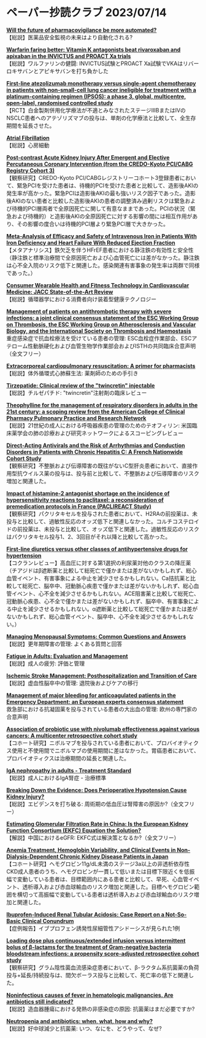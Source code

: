 # ペーパー抄読クラブ 2023/07/14

[**Will the future of pharmacovigilance be more automated?**](https://pubmed.ncbi.nlm.nih.gov/37435796/)  
【総説】医薬品安全監視の未来はより自動化される?

[**Warfarin faring better: Vitamin K antagonists beat rivaroxaban and apixaban in the INVICTUS and PROACT Xa trials**](https://pubmed.ncbi.nlm.nih.gov/37429508/)  
【総説】ワルファリンの健闘: INVICTUS試験とPROACT Xa試験でVKAはリバーロキサバンとアピキサバンを打ち負かした

[**First-line atezolizumab monotherapy versus single-agent chemotherapy in patients with non-small-cell lung cancer ineligible for treatment with a platinum-containing regimen (IPSOS): a phase 3, global, multicentre, open-label, randomised controlled study**](https://pubmed.ncbi.nlm.nih.gov/37423228/)  
【RCT】白金製剤併用化学療法が不適とみなされたステージIIIBまたはIVのNSCLC患者へのアテゾリズマブの投与は、単剤の化学療法と比較して、全生存期間を延長させた。

[**Atrial Fibrillation**](https://pubmed.ncbi.nlm.nih.gov/37429028/)  
【総説】心房細動

[**Post-contrast Acute Kidney Injury After Emergent and Elective Percutaneous Coronary Intervention (from the CREDO-Kyoto PCI/CABG Registry Cohort 3)**](https://pubmed.ncbi.nlm.nih.gov/37421731/)  
【観察研究】CREDO-Kyoto PCI/CABGレジストリーコホート3登録患者において、緊急PCIを受けた患者は、待機的PCIを受けた患者と比較して、造影後AKIの発生率が高かった。緊急PCIは造影後AKIの最も強いリスク因子であった。造影後AKIのない患者と比較した造影後AKIの患者の調整済み過剰リスクは緊急および待機的PCI層両者で全原因死亡に関して有意なままであった。PCIの状況（緊急および待機的）と造影後AKIの全原因死亡に対する影響の間には相互作用があり、その影響の度合いは待機的PCI層より緊急PCI層で大きかった。

[**Meta-Analysis of Efficacy and Safety of Intravenous Iron in Patients With Iron Deficiency and Heart Failure With Reduced Ejection Fraction**](https://pubmed.ncbi.nlm.nih.gov/37429060/)  
【メタアナリシス】鉄欠乏を伴うHFrEF患者における静注鉄の有効性と安全性（静注鉄と標準治療間で全原因死亡および心血管死亡には差がなかった。静注鉄は心不全入院のリスク低下と関連した。感染関連有害事象の発生率は両群で同様であった。）

[**Consumer Wearable Health and Fitness Technology in Cardiovascular Medicine: JACC State-of-the-Art Review**](https://pubmed.ncbi.nlm.nih.gov/37438010/)  
【総説】循環器学における消費者向け装着型健康テクノロジー

[**Management of patients on antithrombotic therapy with severe infections: a joint clinical consensus statement of the ESC Working Group on Thrombosis, the ESC Working Group on Atherosclerosis and Vascular Biology, and the International Society on Thrombosis and Haemostasis**](https://pubmed.ncbi.nlm.nih.gov/37439553/)  
重症感染症で抗血栓療法を受けている患者の管理: ESC血栓症作業部会、ESCアテローム性動脈硬化および血管生物学作業部会およびISTHの共同臨床合意声明（全文フリー）

[**Extracorporeal cardiopulmonary resuscitation: A primer for pharmacists**](https://pubmed.ncbi.nlm.nih.gov/37070401/)  
【総説】体外循環式心肺蘇生法: 薬剤師のための手引き

[**Tirzepatide: Clinical review of the "twincretin" injectable**](https://pubmed.ncbi.nlm.nih.gov/37070418/)  
【総説】チルゼパチド: "twincretin"注射剤の臨床レビュー

[**Theophylline for the management of respiratory disorders in adults in the 21st century: a scoping review from the American College of Clinical Pharmacy Pulmonary Practice and Research Network**](https://pubmed.ncbi.nlm.nih.gov/37423768/)  
【総説】21世紀の成人における呼吸器疾患の管理のためのテオフィリン: 米国臨床薬学会の肺の診療および研究ネットワークによるスコーピングレビュー

[**Direct-Acting Antivirals and the Risk of Arrhythmias and Conduction Disorders in Patients with Chronic Hepatitis C: A French Nationwide Cohort Study**](https://pubmed.ncbi.nlm.nih.gov/37436681/)  
【観察研究】不整脈および伝導障害の既往がないC型肝炎患者において、直接作用型抗ウイルス薬の投与は、投与前と比較して、不整脈および伝導障害のリスク増加と関連した。

[**Impact of histamine-2 antagonist shortage on the incidence of hypersensitivity reactions to paclitaxel: a reconsideration of premedication protocols in France (PACLIREACT Study)**](https://pubmed.ncbi.nlm.nih.gov/37438439/)  
【観察研究】パクリタキセルを投与された患者において、H2RAの前投薬は、未投与と比較して、過敏性反応のオッズ低下と関連しなかった。コルチコステロイドの前投薬は、未投与と比較して、オッズ低下と関連した。過敏性反応のリスクはパクリタキセル投与1、2、3回目がそれ以降と比較して高かった。

[**First-line diuretics versus other classes of antihypertensive drugs for hypertension**](https://pubmed.ncbi.nlm.nih.gov/37439548/)  
【コクランレビュー】高血圧に対する第1選択の利尿薬対他のクラスの降圧薬（チアジドはβ遮断薬と比較して総死亡で僅かまたは差がないかもしれず、総心血管イベント、有害事象による中止を減少させるかもしれない。Ca拮抗薬と比較して総死亡、脳卒中、冠動脈心疾患で僅かまたは差がないかもしれず、総心血管イベント、心不全を減少させるかもしれない。ACE阻害薬と比較して総死亡、冠動脈心疾患、心不全で僅かまたは差がないかもしれず、脳卒中、有害事象による中止を減少させるかもしれない。α遮断薬と比較して総死亡で僅かまたは差がないかもしれず、総心血管イベント、脳卒中、心不全を減少させるかもしれない。）

[**Managing Menopausal Symptoms: Common Questions and Answers**](https://pubmed.ncbi.nlm.nih.gov/37440735/)  
【総説】更年期障害の管理: よくある質問と回答

[**Fatigue in Adults: Evaluation and Management**](https://pubmed.ncbi.nlm.nih.gov/37440739/)  
【総説】成人の疲労: 評価と管理

[**Ischemic Stroke Management: Posthospitalization and Transition of Care**](https://pubmed.ncbi.nlm.nih.gov/37440741/)  
【総説】虚血性脳卒中の管理: 退院後およびケアの移行

[**Management of major bleeding for anticoagulated patients in the Emergency Department: an European experts consensus statement**](https://pubmed.ncbi.nlm.nih.gov/37427548/)  
救急部における抗凝固薬を投与されている患者の大出血の管理: 欧州の専門家の合意声明

[**Association of probiotic use with nivolumab effectiveness against various cancers: A multicenter retrospective cohort study**](https://pubmed.ncbi.nlm.nih.gov/37421306/)  
【コホート研究】ニボルマブを投与されている患者において、プロバイオティクス使用と不使用間でニボルマブの使用期間に差はなかった。胃癌患者において、プロバイオティクスは治療期間の延長と関連した。

[**IgA nephropathy in adults - Treatment Standard**](https://pubmed.ncbi.nlm.nih.gov/37418237/)  
【総説】成人におけるIgA腎症 - 治療標準

[**Breaking Down the Evidence: Does Perioperative Hypotension Cause Kidney Injury?**](https://pubmed.ncbi.nlm.nih.gov/37423203/)  
【総説】エビデンスを打ち破る: 周術期の低血圧は腎障害の原因か?（全文フリー）

[**Estimating Glomerular Filtration Rate in China: Is the European Kidney Function Consortium (EKFC) Equation the Solution?**](https://pubmed.ncbi.nlm.nih.gov/37423213/)  
【解説】中国におけるeGFR: EKFC式は解決策となるか?（全文フリー）

[**Anemia Treatment, Hemoglobin Variability, and Clinical Events in Non-Dialysis-Dependent Chronic Kidney Disease Patients in Japan**](https://pubmed.ncbi.nlm.nih.gov/37424063/)  
【コホート研究】ヘモグロビン11g/dL未満のステージ3a以上の非透析依存性CKD成人患者のうち、ヘモグロビンが一貫して低いまたは目標下限近くを低振幅で変動している患者は、目標範囲内にある患者と比較して、早死、心血管イベント、透析導入および赤血球輸血のリスク増加と関連した。目標ヘモグロビン範囲を横切って高振幅で変動している患者は透析導入および赤血球輸血のリスク増加と関連した。

[**Ibuprofen-Induced Renal Tubular Acidosis: Case Report on a Not-So-Basic Clinical Conundrum**](https://pubmed.ncbi.nlm.nih.gov/37426490/)  
【症例報告】イブプロフェン誘発性尿細管性アシドーシスが見られた1例

[**Loading dose plus continuous/extended infusion versus intermittent bolus of β-lactams for the treatment of Gram-negative bacteria bloodstream infections: a propensity score-adjusted retrospective cohort study**](https://pubmed.ncbi.nlm.nih.gov/37428015/)  
【観察研究】グラム陰性菌血流感染症患者において、β-ラクタム系抗菌薬の負荷投与+延長/持続投与は、間欠ボーラス投与と比較して、死亡率の低下と関連した。

[**Noninfectious causes of fever in hematologic malignancies. Are antibiotics still indicated?**](https://pubmed.ncbi.nlm.nih.gov/37431551/)  
【総説】造血器腫瘍における発熱の非感染症の原因: 抗菌薬はまだ必要ですか?

[**Neutropenia and antibiotics: when, what, how and why?**](https://pubmed.ncbi.nlm.nih.gov/37431552/)  
【総説】好中球減少と抗菌薬: いつ、なにを、どうやって、なぜ?